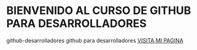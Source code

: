 # BIENVENIDO AL CURSO DE GITHUB PARA DESARROLLADORES
github-desarrolladores
github para desarrolladores 
[VISITA MI PAGINA](https://www.facebook.com/Maykel.Pujota.593/)
